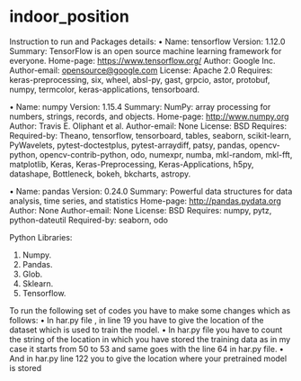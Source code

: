 # indoor_position
Instruction to run and Packages details:
•	Name: tensorflow
              Version: 1.12.0
              Summary: TensorFlow is an open source machine learning framework for everyone.
               Home-page: https://www.tensorflow.org/
               Author: Google Inc.
               Author-email: opensource@google.com
               License: Apache 2.0
               Requires: keras-preprocessing, six, wheel, absl-py, gast, grpcio, astor, protobuf, numpy,
               termcolor, keras-applications, tensorboard.






•	Name: numpy
              Version: 1.15.4
              Summary: NumPy: array processing for numbers, strings, records, and objects.
              Home-page: http://www.numpy.org
              Author: Travis E. Oliphant et al.
              Author-email: None
              License: BSD
              Requires:
Required-by: Theano, tensorflow, tensorboard, tables, seaborn, scikit-learn, PyWavelets, pytest-doctestplus, pytest-arraydiff, patsy, pandas, opencv-python, opencv-contrib-python, odo, numexpr, numba, mkl-random, mkl-fft, matplotlib, Keras, Keras-Preprocessing, Keras-Applications, h5py, datashape, Bottleneck, bokeh, bkcharts, astropy.








•	Name: pandas
Version: 0.24.0
Summary: Powerful data structures for data analysis, time series, and statistics
Home-page: http://pandas.pydata.org
Author: None
Author-email: None
License: BSD
Requires: numpy, pytz, python-dateutil
Required-by: seaborn, odo



Python Libraries:
1.	Numpy.
2.	Pandas.
3.	Glob.
4.	Sklearn.
5.	Tensorflow.


To run the following set of codes you have to make some changes which as follows:
•	In har.py file , in line 19 you have to give the location of the dataset which is used to train the model.
•	In har.py file you have to count the string of the location in which you have stored the training data as in my case it starts from 50 to 53 and same goes with the line 64 in har.py file.
•	And in har.py line 122 you to give the location where your pretrained model is stored 
